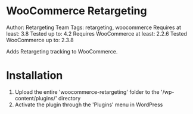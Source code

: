 # WooCommerce Retargeting #
Author: Retargeting Team
Tags: retargeting, woocommerce
Requires at least: 3.8
Tested up to: 4.2
Requires WooCommerce at least: 2.2.6
Tested WooCommerce up to: 2.3.8

Adds Retargeting tracking to WooCommerce.

# Installation #

1. Upload the entire 'woocommerce-retargeting' folder to the '/wp-content/plugins/' directory
2. Activate the plugin through the 'Plugins' menu in WordPress
